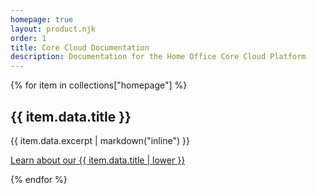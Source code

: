 ```yaml
---
homepage: true
layout: product.njk
order: 1
title: Core Cloud Documentation
description: Documentation for the Home Office Core Cloud Platform
---
```

<div class="flex-items">
{% for item in collections["homepage"] %}
  <div>
    <h2 class="govuk-heading-m govuk-!-font-size-27">{{ item.data.title }}</h2>
    <p class="govuk-body">{{ item.data.excerpt | markdown("inline") }}</p>
    <p class="govuk-body"><a class="govuk-link govuk-!-font-weight-bold" href="{{ item.url | url }}">Learn about our {{ item.data.title | lower }}</a></p>
  </div>
{% endfor %}
</div>
